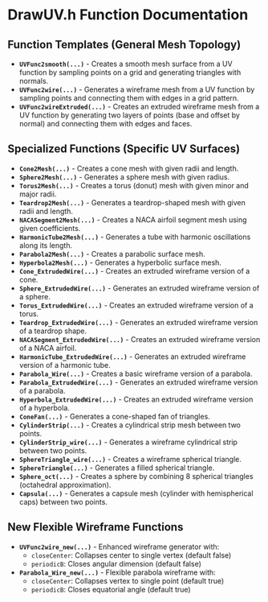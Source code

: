 # DrawUV.h Function Documentation

## Function Templates (General Mesh Topology)

- **`UVFunc2smooth(...)`** - Creates a smooth mesh surface from a UV function by sampling points on a grid and generating triangles with normals.
- **`UVFunc2wire(...)`** - Generates a wireframe mesh from a UV function by sampling points and connecting them with edges in a grid pattern.
- **`UVFunc2wireExtruded(...)`** - Creates an extruded wireframe mesh from a UV function by generating two layers of points (base and offset by normal) and connecting them with edges and faces.

## Specialized Functions (Specific UV Surfaces)

- **`Cone2Mesh(...)`** - Creates a cone mesh with given radii and length.
- **`Sphere2Mesh(...)`** - Generates a sphere mesh with given radius.
- **`Torus2Mesh(...)`** - Creates a torus (donut) mesh with given minor and major radii.
- **`Teardrop2Mesh(...)`** - Generates a teardrop-shaped mesh with given radii and length.
- **`NACASegment2Mesh(...)`** - Creates a NACA airfoil segment mesh using given coefficients.
- **`HarmonicTube2Mesh(...)`** - Generates a tube with harmonic oscillations along its length.
- **`Parabola2Mesh(...)`** - Creates a parabolic surface mesh.
- **`Hyperbola2Mesh(...)`** - Generates a hyperbolic surface mesh.
- **`Cone_ExtrudedWire(...)`** - Creates an extruded wireframe version of a cone.
- **`Sphere_ExtrudedWire(...)`** - Generates an extruded wireframe version of a sphere.
- **`Torus_ExtrudedWire(...)`** - Creates an extruded wireframe version of a torus.
- **`Teardrop_ExtrudedWire(...)`** - Generates an extruded wireframe version of a teardrop shape.
- **`NACASegment_ExtrudedWire(...)`** - Creates an extruded wireframe version of a NACA airfoil.
- **`HarmonicTube_ExtrudedWire(...)`** - Generates an extruded wireframe version of a harmonic tube.
- **`Parabola_Wire(...)`** - Creates a basic wireframe version of a parabola.
- **`Parabola_ExtrudedWire(...)`** - Generates an extruded wireframe version of a parabola.
- **`Hyperbola_ExtrudedWire(...)`** - Creates an extruded wireframe version of a hyperbola.
- **`ConeFan(...)`** - Generates a cone-shaped fan of triangles.
- **`CylinderStrip(...)`** - Creates a cylindrical strip mesh between two points.
- **`CylinderStrip_wire(...)`** - Generates a wireframe cylindrical strip between two points.
- **`SphereTriangle_wire(...)`** - Creates a wireframe spherical triangle.
- **`SphereTriangle(...)`** - Generates a filled spherical triangle.
- **`Sphere_oct(...)`** - Creates a sphere by combining 8 spherical triangles (octahedral approximation).
- **`Capsula(...)`** - Generates a capsule mesh (cylinder with hemispherical caps) between two points.

## New Flexible Wireframe Functions

- **`UVFunc2wire_new(...)`** - Enhanced wireframe generator with:
  - `closeCenter`: Collapses center to single vertex (default false)
  - `periodicB`: Closes angular dimension (default false)
- **`Parabola_Wire_new(...)`** - Flexible parabola wireframe with:
  - `closeCenter`: Collapses vertex to single point (default true)
  - `periodicB`: Closes equatorial angle (default true)
